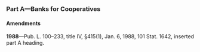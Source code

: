 ### Part A—Banks for Cooperatives ###

#### Amendments ####

**1988**—Pub. L. 100–233, title IV, §415(1), Jan. 6, 1988, 101 Stat. 1642, inserted part A heading.
